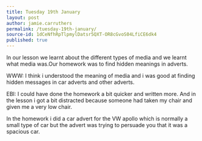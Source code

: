 ```yaml
---
title: Tuesday 19th January
layout: post
author: jamie.carruthers
permalink: /tuesday-19th-january/
source-id: 1dCeNfhRpTlpmylDatsr5QXT-OR8cGvoS04LfiCE6dk4
published: true
---
```

In our lesson we learnt about the different types of media and we learnt what media was.Our homework was to find hidden meanings in adverts.

WWW: I think i understood the meaning of media and i was good at finding hidden messages in car adverts and other adverts.

EBI: I could have done the homework a bit quicker and written more. And in the lesson i got a bit distracted because someone had taken my chair and given me a very low chair.

In the homework i did a car advert for the VW apollo which is normally a small type of car but the advert was trying to persuade you that it was a spacious car.

